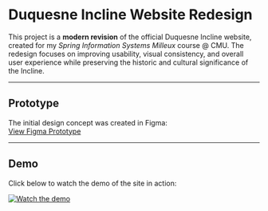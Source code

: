 # Duquesne Incline Website Redesign  

This project is a **modern revision** of the official Duquesne Incline website, created for my *Spring Information Systems Milleux* course @ CMU. The redesign focuses on improving usability, visual consistency, and overall user experience while preserving the historic and cultural significance of the Incline.  

---

## Prototype  
The initial design concept was created in Figma:  
[View Figma Prototype](https://www.figma.com/design/LX7izRPb4N8thlZ1NcKFEb/Untitled?node-id=0-1&t=0GqI3yyws2hhXNDL-1)

---

## Demo  
Click below to watch the demo of the site in action:  

[![Watch the demo](WebpageDemo.gif)](https://github.com/JessCai06/Duquesne-Incline/blob/main/WebpageDemo.mp4)

